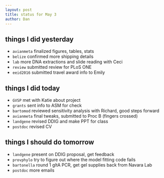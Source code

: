 ```yaml
---
layout: post
title: status for May 3
author: Dan
---
```


## things I did yesterday
* `avianmeta` finalized figures, tables, stats
* `belize` confirmed more shipping details
* `lab` more DNA extractions and slide reading with Ceci
* `review` submitted review for PLoS ONE
* `eeid2016` submitted travel award info to Emily

## things I did today
* `GVSP` met with Katie about project
* `grants` sent info to ASM for check
* `bartomod` reviewed sensitivity analysis with Richard, good steps forward
* `avianmeta` final tweaks, submitted to Proc B (fingers crossed)
* `landgene` revised DDIG and make PPT for class
* `postdoc` revised CV

## things I should do tomorrow
* `landgene` present on DDIG proposal, get feedback
* `provphylo` try to figure out where the model fitting code fails
* `bartonella` round 1 gltA PCR, get gel supplies back from Navara Lab
* `postdoc` more emails

<i class='fa fa-code' style='color:pink'> </i>
